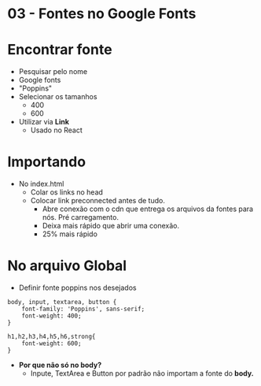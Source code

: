 # 03 - Fontes no Google Fonts

# Encontrar fonte

- Pesquisar pelo nome
- Google fonts
- "Poppins"
- Selecionar os tamanhos
    - 400
    - 600
- Utilizar via **Link**
    - Usado no React

# Importando

- No index.html
    - Colar os links no head
    - Colocar link preconnected antes de tudo.
        - Abre conexão com o cdn que entrega os arquivos da fontes para nós. Pré carregamento.
        - Deixa mais rápido que abrir uma conexão.
        - 25% mais rápido

# No arquivo Global

- Definir fonte poppins nos desejados

```tsx
body, input, textarea, button {
	font-family: 'Poppins', sans-serif;
	font-weight: 400;
}

h1,h2,h3,h4,h5,h6,strong{
	font-weight: 600;
}
```

- **Por que não só no body?**
    - Inpute, TextArea e Button por padrão não importam a fonte do **body.**